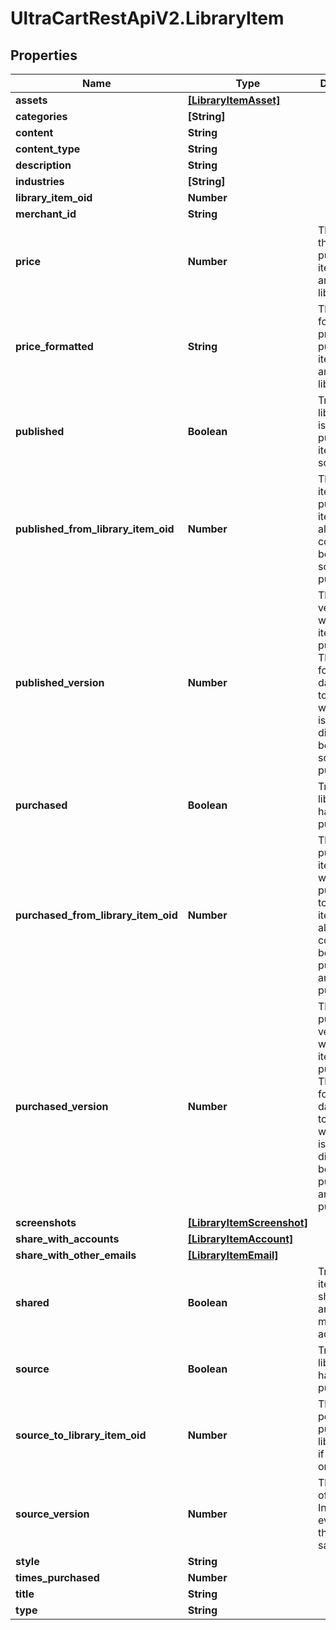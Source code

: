 # UltraCartRestApiV2.LibraryItem

## Properties
Name | Type | Description | Notes
------------ | ------------- | ------------- | -------------
**assets** | [**[LibraryItemAsset]**](LibraryItemAsset.md) |  | [optional] 
**categories** | **[String]** |  | [optional] 
**content** | **String** |  | [optional] 
**content_type** | **String** |  | [optional] 
**description** | **String** |  | [optional] 
**industries** | **[String]** |  | [optional] 
**library_item_oid** | **Number** |  | [optional] 
**merchant_id** | **String** |  | [optional] 
**price** | **Number** | The price of the published item.  Null for any private library items. | [optional] 
**price_formatted** | **String** | The formatted price of the published item.  Null for any private library items. | [optional] 
**published** | **Boolean** | True if this library item is a published item (not source) | [optional] 
**published_from_library_item_oid** | **Number** | The source item used to publish this item.  This allows for comparisons between source and published | [optional] 
**published_version** | **Number** | The source version when this item was published.  This allows for out-of-date alerts to be shown when there is a difference between source and published | [optional] 
**purchased** | **Boolean** | True if this library item has been purchased | [optional] 
**purchased_from_library_item_oid** | **Number** | The published item that was purchased to make this item.  This allows for comparisons between published and purchased | [optional] 
**purchased_version** | **Number** | The published version when this item was purchased.  This allows for out-of-date alerts to be shown when there is a difference between published and purchased | [optional] 
**screenshots** | [**[LibraryItemScreenshot]**](LibraryItemScreenshot.md) |  | [optional] 
**share_with_accounts** | [**[LibraryItemAccount]**](LibraryItemAccount.md) |  | [optional] 
**share_with_other_emails** | [**[LibraryItemEmail]**](LibraryItemEmail.md) |  | [optional] 
**shared** | **Boolean** | True if this item is shared from another merchant account | [optional] 
**source** | **Boolean** | True if this library item has been published | [optional] 
**source_to_library_item_oid** | **Number** | This oid points to the published library item, if there is one. | [optional] 
**source_version** | **Number** | The version of this item.  Increment every time the item is saved. | [optional] 
**style** | **String** |  | [optional] 
**times_purchased** | **Number** |  | [optional] 
**title** | **String** |  | [optional] 
**type** | **String** |  | [optional] 


